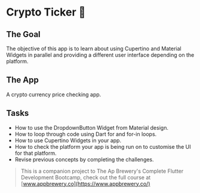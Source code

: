 


# Crypto Ticker 🤑

## The Goal

The objective of this app is to learn about using Cupertino and Material Widgets in parallel and providing a different user interface depending on the platform.


## The App

A crypto currency price checking app.




## Tasks

- How to use the DropdownButton Widget from Material design.
- How to loop through code using Dart for and for-in loops.
- How to use Cupertino Widgets in your app.
- How to check the platform your app is being run on to customise the UI for that platform.
- Revise previous concepts by completing the challenges.


>This is a companion project to The Ap Brewery's Complete Flutter Development Bootcamp, check out the full course at [www.appbrewery.co](https://www.appbrewery.co/)


